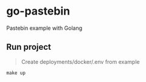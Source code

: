 # go-pastebin
Pastebin example with Golang


## Run project
> Create deployments/docker/.env from example
```shell
make up
```